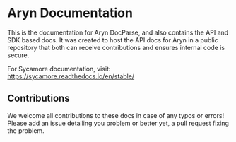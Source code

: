 # Aryn Documentation

This is the documentation for Aryn DocParse, and also contains the API and SDK based docs. It was created to host the API docs for Aryn in a public repository that both can receive contributions and ensures internal code is secure.

For Sycamore documentation, visit: https://sycamore.readthedocs.io/en/stable/

## Contributions

We welcome all contributions to these docs in case of any typos or errors! Please add an issue detailing you problem or better yet, a pull request fixing the problem.
